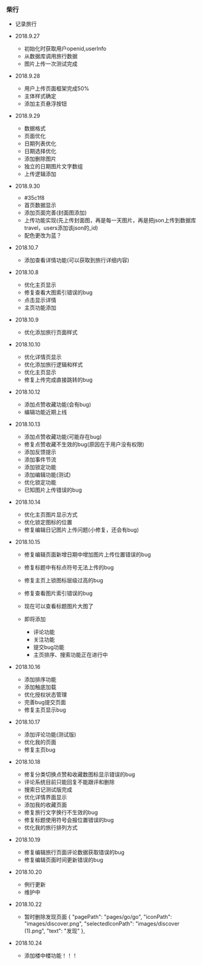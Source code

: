### 柴行

+ 记录旅行

+ 2018.9.27
  - 初始化时获取用户openid,userInfo
  - 从数据库调用旅行数据
  - 图片上传一次测试完成

+ 2018.9.28
  - 用户上传页面框架完成50%
  - 主体样式确定
  - 添加主页悬浮按钮  

+ 2018.9.29
  - 数据格式 
   - 页面优化
   - 日期列表优化
   - 日期选择优化
   - 添加删除图片
   - 独立的日期图片文字数组
   - 上传逻辑添加   

+ 2018.9.30
  - #35c1f8
  - 首页数据显示
  - 添加页面完善(封面图添加)
  - 上传功能实现(先上传封面图，再是每一天图片，再是把json上传到数据库travel，users添加该json的_id)
  - 配色更改为蓝？

+ 2018.10.7
  - 添加查看详情功能(可以获取到旅行详细内容)  

+ 2018.10.8
  - 优化主页显示
  - 修复查看大图索引错误的bug  
  - 点击显示详情
  - 主页功能添加

+ 2018.10.9
  - 优化添加旅行页面样式  

+ 2018.10.10
  - 优化详情页显示
  - 优化添加旅行逻辑和样式
  - 优化主页显示  
  - 修复上传完成直接跳转的bug

+ 2018.10.12
  - 添加点赞收藏功能(会有bug)
  - 编辑功能近期上线  

+ 2018.10.13
  - 添加点赞收藏功能(可能存在bug)  
  - 修复点赞收藏不生效的bug(原因在于用户没有权限)
  - 添加反馈提示
  - 添加事件节流
  - 添加锁定功能
  - 添加编辑功能(测试)
  - 优化锁定功能
  - 已知图片上传错误的bug

+ 2018.10.14
  - 优化主页图片显示方式
  - 优化锁定图标的位置  
  - 修复编辑日记图片上传问题(小修复，还会有bug)

+ 2018.10.15
  - 修复编辑页面新增日期中增加图片上传位置错误的bug
  - 修复标题中有标点符号无法上传的bug
  - 修复主页上锁图标层级过高的bug
  - 修复查看图片索引错误的bug
  - 现在可以查看标题图片大图了

  - 即将添加
    - 评论功能
    - 关注功能
    - 提交bug功能
    - 主页排序、搜索功能正在进行中

+ 2018.10.16
  - 添加排序功能
  - 添加触底加载
  - 优化授权状态管理
  - 完善bug提交页面    
  - 修复主页显示bug

+ 2018.10.17
  - 添加评论功能(测试版)
  - 优化我的页面
  - 修复主页bug  

+ 2018.10.18
  - 修复分类切换点赞和收藏数图标显示错误的bug
  - 评论系统目前只能回复不能跟评和删除
  - 搜索日记测试版完成
  - 优化详情界面显示
  - 添加我的收藏页面
  - 修复旅行文字换行不生效的bug
  - 修复标题使用符号会报位置错误的bug
  - 优化我的旅行排列方式

+ 2018.10.19
  - 修复编辑旅行页面评论数据获取错误的bug 
  - 修复编辑页面时间更新错误的bug

+ 2018.10.20
  - 例行更新  
  - 维护中

+ 2018.10.22
  - 暂时删除发现页面
      {
        "pagePath": "pages/go/go",
        "iconPath": "images/discover.png",
        "selectedIconPath": "images/discover (1).png",
        "text": "发现"
      },

+ 2018.10.24
  - 添加楼中楼功能！！！      